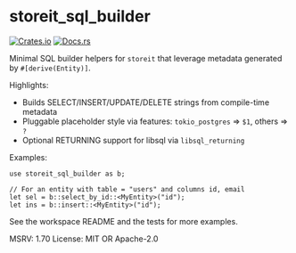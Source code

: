 # storeit_sql_builder

[![Crates.io](https://img.shields.io/crates/v/storeit_sql_builder.svg)](https://crates.io/crates/storeit_sql_builder)
[![Docs.rs](https://docs.rs/storeit_sql_builder/badge.svg)](https://docs.rs/storeit_sql_builder)

Minimal SQL builder helpers for `storeit` that leverage metadata generated by `#[derive(Entity)]`.

Highlights:
- Builds SELECT/INSERT/UPDATE/DELETE strings from compile-time metadata
- Pluggable placeholder style via features: `tokio_postgres` => `$1`, others => `?`
- Optional RETURNING support for libsql via `libsql_returning`

Examples:
```ignore
use storeit_sql_builder as b;

// For an entity with table = "users" and columns id, email
let sel = b::select_by_id::<MyEntity>("id");
let ins = b::insert::<MyEntity>("id");
```

See the workspace README and the tests for more examples.

MSRV: 1.70
License: MIT OR Apache-2.0
